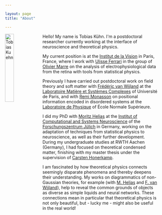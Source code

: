 ```yaml
---

layout: page
title: "About"

---
```


<img align ="left" src="TK_portrait_with_margins_2023.jpeg" alt = "Tobias Kuehn" width = "24%" height = "24%" title = "Tobias Kuehn">

Hello! My name is Tobias Kühn. I'm a postdoctoral researcher currently working at the interface of neuroscience and theoretical physics.

My current position is at the [Institut de la Vision](https://www.institut-vision.org/en/) in Paris, France, where I work with [Ulisse Ferrari](https://scholar.google.it/citations?user=89XheA0AAAAJ&hl=it) in the group of [Olivier Marre](http://oliviermarre.free.fr/) on the analysis of electrophysiological data from the retina with tools from statistical physics. 

Previously I have carried out postdoctoral work on field theory and soft matter with [Frédéric van Wijland](https://scholar.google.fr/citations?user=tTppDosAAAAJ&hl=en) at the [Laboratoire Matière et Systèmes Complexes](http://www.msc.univ-paris-diderot.fr) of Université de Paris, and with [Remi Monasson](https://scholar.google.com/citations?user=J6LkBeUAAAAJ&hl=fr) on positional information encoded in disordered systems at the [Laboratoire de Physique](https://www.lpens.ens.psl.eu/?lang=en) of École Normale Supérieure.

I did my PhD with [Moritz Helias](https://scholar.google.de/citations?user=NZQ_gSAAAAAJ&hl=en) at the [Institut of Computational and Systems Neuroscience](https://www.fz-juelich.de/de/inm/inm-6) of the [Forschungszentrum Jülich](https://www.fz-juelich.de/de) in Germany, working on the adaptation of techniques from statistical physics to neuroscience, as well as their further development. During my undergraduate studies at RWTH Aachen (Germany), I had focused on theoretical condensed matter, finishing with my master thesis under the supervision of [Carsten Honerkamp](https://www.rwth-aachen.de/cms/root/Die-RWTH/Kontakt-Anreise/Kontakt/~bdfr/Mitarbeiter-CAMPUS-/?gguid=0x7DCA392A78741E458693B269D239B0DA&tguid=0xBEF068CB23A0D94688F03AE6E97A7855&allou=1).

I am fascinated by how theoretical physics connects seemingly disparate phenomena and thereby deepens their understanding. My works on diagrammatics of non-Gaussian theories, for example (with [M. Helias](https://iopscience.iop.org/article/10.1088/1751-8121/aad52e/meta) and [F. van Wijland](https://iopscience.iop.org/article/10.1088/1751-8121/acb7b4/meta)), help to reveal the common grounds of objects as diverse as simple liquids and neural networks. These connections mean in particular that theoretical physics is not only beautiful, but - lucky me - might also be useful in the real world!

